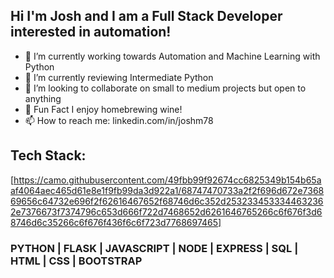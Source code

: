 ## Hi I'm Josh and I am a Full Stack Developer interested in automation!

- 🔭 I’m currently working towards
  Automation and Machine Learning with Python
- 🌱 I’m currently reviewing
  Intermediate Python
- 👯 I’m looking to collaborate on
  small to medium projects but open to anything
- :test_tube: Fun Fact
  I enjoy homebrewing wine!
- 📫 How to reach me: linkedin.com/in/joshm78

## Tech Stack:
[https://camo.githubusercontent.com/49fbb99f92674cc6825349b154b65aaf4064aec465d61e8e1f9fb99da3d922a1/68747470733a2f2f696d672e736869656c64732e696f2f62616467652f68746d6c352d2532334533344632362e7376673f7374796c653d666f722d7468652d6261646765266c6f676f3d68746d6c35266c6f676f436f6c6f723d7768697465]

### PYTHON | FLASK | JAVASCRIPT | NODE | EXPRESS | SQL | HTML | CSS | BOOTSTRAP
